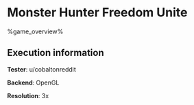 # Monster Hunter Freedom Unite 

%game_overview%

## Execution information

**Tester**: u/cobaltonreddit

**Backend**: OpenGL

**Resolution**: 3x
